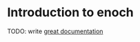 # Introduction to enoch

TODO: write [great documentation](http://jacobian.org/writing/what-to-write/)
